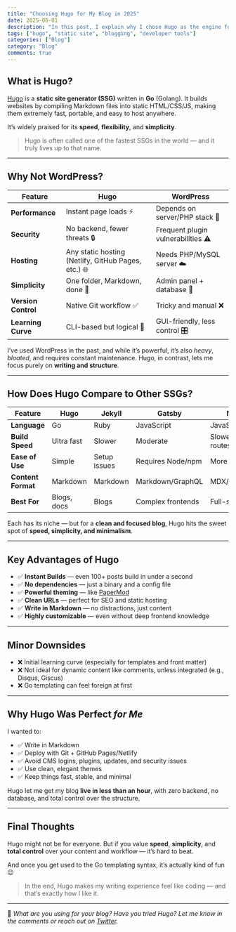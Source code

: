 ```yaml
---
title: "Choosing Hugo for My Blog in 2025"
date: 2025-06-01
description: "In this post, I explain why I chose Hugo as the engine for my blog, comparing it with WordPress, Ghost, Jekyll, and other platforms."
tags: ["hugo", "static site", "blogging", "developer tools"]
categories: ["Blog"]
category: "Blog"
comments: true
---
```


## What is Hugo?

[Hugo](https://gohugo.io/) is a **static site generator (SSG)** written in **Go** (Golang). It builds websites by compiling Markdown files into static HTML/CSS/JS, making them extremely fast, portable, and easy to host anywhere.

It’s widely praised for its **speed**, **flexibility**, and **simplicity**.

> Hugo is often called one of the fastest SSGs in the world — and it truly lives up to that name.

---

## Why Not WordPress?

| Feature            | Hugo                        | WordPress                    |
|--------------------|-----------------------------|------------------------------|
| **Performance**     | Instant page loads ⚡         | Depends on server/PHP stack 🐢 |
| **Security**        | No backend, fewer threats 🔒  | Frequent plugin vulnerabilities ⚠️ |
| **Hosting**         | Any static hosting (Netlify, GitHub Pages, etc.) 🌐 | Needs PHP/MySQL server ☁️ |
| **Simplicity**      | One folder, Markdown, done 📁 | Admin panel + database 🧩 |
| **Version Control** | Native Git workflow ✅       | Tricky and manual ❌        |
| **Learning Curve**  | CLI-based but logical 🧠      | GUI-friendly, less control 🎛️ |

I’ve used WordPress in the past, and while it’s powerful, it’s also *heavy*, *bloated*, and requires constant maintenance. Hugo, in contrast, lets me focus purely on **writing and structure**.

---

## How Does Hugo Compare to Other SSGs?

| Feature         | Hugo       | Jekyll      | Gatsby      | Next.js     |
|------------------|------------|-------------|-------------|-------------|
| **Language**      | Go         | Ruby        | JavaScript  | JavaScript/React |
| **Build Speed**   | Ultra fast | Slower      | Moderate    | Slower (dynamic routes) |
| **Ease of Use**   | Simple     | Setup issues| Requires Node/npm | More complex |
| **Content Format**| Markdown   | Markdown    | Markdown/GraphQL | MDX/JSX |
| **Best For**      | Blogs, docs| Blogs       | Complex frontends | Full-stack apps |

Each has its niche — but for a **clean and focused blog**, Hugo hits the sweet spot of **speed, simplicity, and minimalism**.

---

## Key Advantages of Hugo

- ✅ **Instant Builds** — even 100+ posts build in under a second
- ✅ **No dependencies** — just a binary and a config file
- ✅ **Powerful theming** — like [PaperMod](https://github.com/adityatelange/hugo-PaperMod)
- ✅ **Clean URLs** — perfect for SEO and static hosting
- ✅ **Write in Markdown** — no distractions, just content
- ✅ **Highly customizable** — even without deep frontend knowledge

---

## Minor Downsides

- ❌ Initial learning curve (especially for templates and front matter)
- ❌ Not ideal for dynamic content like comments, unless integrated (e.g., Disqus, Giscus)
- ❌ Go templating can feel foreign at first

---

## Why Hugo Was Perfect *for Me*

I wanted to:

- ✅ Write in Markdown
- ✅ Deploy with Git + GitHub Pages/Netlify
- ✅ Avoid CMS logins, plugins, updates, and security issues
- ✅ Use clean, elegant themes
- ✅ Keep things fast, stable, and minimal

Hugo let me get my blog **live in less than an hour**, with zero backend, no database, and total control over the structure.

---

## Final Thoughts

Hugo might not be for everyone. But if you value **speed**, **simplicity**, and **total control** over your content and workflow — it’s hard to beat.

And once you get used to the Go templating syntax, it’s actually kind of fun 😉

> In the end, Hugo makes my writing experience feel like coding — and that’s exactly how I like it.

---

💬 *What are you using for your blog? Have you tried Hugo? Let me know in the comments or reach out on [Twitter](https://twitter.com/yourprofile).*
